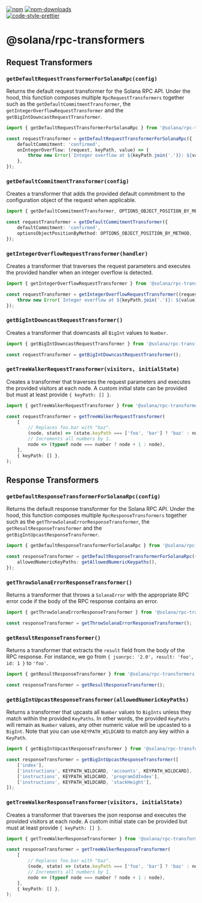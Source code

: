 [![npm][npm-image]][npm-url]
[![npm-downloads][npm-downloads-image]][npm-url]
<br />
[![code-style-prettier][code-style-prettier-image]][code-style-prettier-url]

[code-style-prettier-image]: https://img.shields.io/badge/code_style-prettier-ff69b4.svg?style=flat-square
[code-style-prettier-url]: https://github.com/prettier/prettier
[npm-downloads-image]: https://img.shields.io/npm/dm/@solana/rpc-transformers?style=flat
[npm-image]: https://img.shields.io/npm/v/@solana/rpc-transformers?style=flat
[npm-url]: https://www.npmjs.com/package/@solana/rpc-transformers

# @solana/rpc-transformers

## Request Transformers

### `getDefaultRequestTransformerForSolanaRpc(config)`

Returns the default request transformer for the Solana RPC API. Under the hood, this function composes multiple `RpcRequestTransformers` together such as the `getDefaultCommitmentTransformer`, the `getIntegerOverflowRequestTransformer` and the `getBigIntDowncastRequestTransformer`.

```ts
import { getDefaultRequestTransformerForSolanaRpc } from '@solana/rpc-transformers';

const requestTransformer = getDefaultRequestTransformerForSolanaRpc({
    defaultCommitment: 'confirmed',
    onIntegerOverflow: (request, keyPath, value) => {
        throw new Error(`Integer overflow at ${keyPath.join('.')}: ${value}`);
    },
});
```

### `getDefaultCommitmentTransformer(config)`

Creates a transformer that adds the provided default commitment to the configuration object of the request when applicable.

```ts
import { getDefaultCommitmentTransformer, OPTIONS_OBJECT_POSITION_BY_METHOD } from '@solana/rpc-transformers';

const requestTransformer = getDefaultCommitmentTransformer({
    defaultCommitment: 'confirmed',
    optionsObjectPositionByMethod: OPTIONS_OBJECT_POSITION_BY_METHOD,
});
```

### `getIntegerOverflowRequestTransformer(handler)`

Creates a transformer that traverses the request parameters and executes the provided handler when an integer overflow is detected.

```ts
import { getIntegerOverflowRequestTransformer } from '@solana/rpc-transformers';

const requestTransformer = getIntegerOverflowRequestTransformer((request, keyPath, value) => {
    throw new Error(`Integer overflow at ${keyPath.join('.')}: ${value}`);
});
```

### `getBigIntDowncastRequestTransformer()`

Creates a transformer that downcasts all `BigInt` values to `Number`.

```ts
import { getBigIntDowncastRequestTransformer } from '@solana/rpc-transformers';

const requestTransformer = getBigIntDowncastRequestTransformer();
```

### `getTreeWalkerRequestTransformer(visitors, initialState)`

Creates a transformer that traverses the request parameters and executes the provided visitors at each node. A custom initial state can be provided but must at least provide `{ keyPath: [] }`.

```ts
import { getTreeWalkerRequestTransformer } from '@solana/rpc-transformers';

const requestTransformer = getTreeWalkerRequestTransformer(
    [
        // Replaces foo.bar with "baz".
        (node, state) => (state.keyPath === ['foo', 'bar'] ? 'baz' : node),
        // Increments all numbers by 1.
        node => (typeof node === number ? node + 1 : node),
    ],
    { keyPath: [] },
);
```

## Response Transformers

### `getDefaultResponseTransformerForSolanaRpc(config)`

Returns the default response transformer for the Solana RPC API. Under the hood, this function composes multiple `RpcResponseTransformers` together such as the `getThrowSolanaErrorResponseTransformer`, the `getResultResponseTransformer` and the `getBigIntUpcastResponseTransformer`.

```ts
import { getDefaultResponseTransformerForSolanaRpc } from '@solana/rpc-transformers';

const responseTransformer = getDefaultResponseTransformerForSolanaRpc({
    allowedNumericKeyPaths: getAllowedNumericKeypaths(),
});
```

### `getThrowSolanaErrorResponseTransformer()`

Returns a transformer that throws a `SolanaError` with the appropriate RPC error code if the body of the RPC response contains an error.

```ts
import { getThrowSolanaErrorResponseTransformer } from '@solana/rpc-transformers';

const responseTransformer = getThrowSolanaErrorResponseTransformer();
```

### `getResultResponseTransformer()`

Returns a transformer that extracts the `result` field from the body of the RPC response. For instance, we go from `{ jsonrpc: '2.0', result: 'foo', id: 1 }` to `'foo'`.

```ts
import { getResultResponseTransformer } from '@solana/rpc-transformers';

const responseTransformer = getResultResponseTransformer();
```

### `getBigIntUpcastResponseTransformer(allowedNumericKeyPaths)`

Returns a transformer that upcasts all `Number` values to `BigInts` unless they match within the provided `KeyPaths`. In other words, the provided `KeyPaths` will remain as `Number` values, any other numeric value will be upcasted to a `BigInt`. Note that you can use `KEYPATH_WILDCARD` to match any key within a `KeyPath`.

```ts
import { getBigIntUpcastResponseTransformer } from '@solana/rpc-transformers';

const responseTransformer = getBigIntUpcastResponseTransformer([
    ['index'],
    ['instructions', KEYPATH_WILDCARD, 'accounts', KEYPATH_WILDCARD],
    ['instructions', KEYPATH_WILDCARD, 'programIdIndex'],
    ['instructions', KEYPATH_WILDCARD, 'stackHeight'],
]);
```

### `getTreeWalkerResponseTransformer(visitors, initialState)`

Creates a transformer that traverses the json response and executes the provided visitors at each node. A custom initial state can be provided but must at least provide `{ keyPath: [] }`.

```ts
import { getTreeWalkerResponseTransformer } from '@solana/rpc-transformers';

const responseTransformer = getTreeWalkerResponseTransformer(
    [
        // Replaces foo.bar with "baz".
        (node, state) => (state.keyPath === ['foo', 'bar'] ? 'baz' : node),
        // Increments all numbers by 1.
        node => (typeof node === number ? node + 1 : node),
    ],
    { keyPath: [] },
);
```
